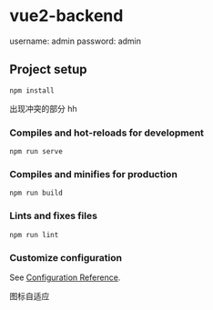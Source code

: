 # vue2-backend

username: admin
password: admin

## Project setup

```
npm install
```

出现冲突的部分 hh

### Compiles and hot-reloads for development

```
npm run serve
```

### Compiles and minifies for production

```
npm run build
```

### Lints and fixes files

```
npm run lint
```

### Customize configuration

See [Configuration Reference](https://cli.vuejs.org/config/).

图标自适应
